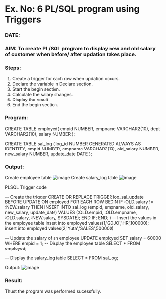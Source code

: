 # Ex. No: 6 PL/SQL program using Triggers 
### DATE: 
### AIM: To create PL/SQL program to display new and old salary of customer when before/ after updation takes place. 

### Steps:
1. Create a trigger for each row when updation occurs.
2. Declare the variable in Declare section.
3. Start the begin section.
4. Calculate the salary changes.
5. Display the result 
6. End the begin section.

### Program:

CREATE TABLE employed(
  empid NUMBER,
  empname VARCHAR2(10),
  dept VARCHAR2(10),
  salary NUMBER
);

CREATE TABLE sal_log (
  log_id NUMBER GENERATED ALWAYS AS IDENTITY,
  empid NUMBER,
  empname VARCHAR2(10),
  old_salary NUMBER,
  new_salary NUMBER,
  update_date DATE
);
### Output:
Create employee table
![image](https://github.com/lokeshkrishana/DBMS/assets/119291430/fc21e423-99ba-46d6-ab17-3071bd539dce)
Create salary_log table
![image](https://github.com/lokeshkrishana/DBMS/assets/119291430/c24cd2fe-741c-44f8-8665-496dec39c46a)

PLSQL Trigger code

-- Create the trigger
CREATE OR REPLACE TRIGGER log_sal_update
BEFORE UPDATE ON employed
FOR EACH ROW
BEGIN
  IF :OLD.salary != :NEW.salary THEN
    INSERT INTO sal_log (empid, empname, old_salary, new_salary, update_date)
    VALUES (:OLD.empid, :OLD.empname, :OLD.salary, :NEW.salary, SYSDATE);
  END IF;
END;
/
-- Insert the values in the employee table
insert into employed values(1,'GOJO','HR',100000);
insert into employed values(2,'Yuta','SALES',500000)


-- Update the salary of an employee
UPDATE employed
SET salary = 60000
WHERE empid = 1;
-- Display the employee table
SELECT * FROM employed;

-- Display the salary_log table
SELECT * FROM sal_log;

Output:
![image](https://github.com/lokeshkrishana/DBMS/assets/119291430/f14174db-7433-4c00-9f37-ff1820d21f11)

### Result:
Thust the program was performed sucessfully.

